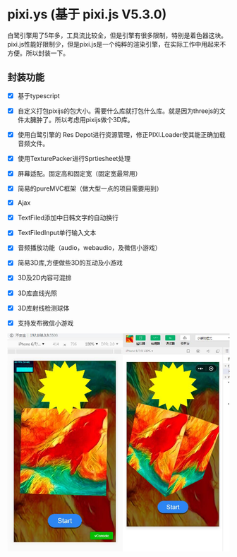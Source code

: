 # pixi.ys (基于 pixi.js V5.3.0)
白鹭引擎用了5年多，工具流比较全，但是引擎有很多限制，特别是着色器这块。pixi.js性能好限制少，但是pixi.js是一个纯粹的渲染引擎，在实际工作中用起来不方便。所以封装一下。
## 封装功能
- [x] 基于typescript
- [x] 自定义打包pixijs的包大小。需要什么库就打包什么库。就是因为threejs的文件太臃肿了。所以考虑用pixijs做个3D库。
- [x] 使用白鹭引擎的 Res Depot进行资源管理，修正PIXI.Loader使其能正确加载音频文件。
- [x] 使用TexturePacker进行Sprtiesheet处理
- [x] 屏幕适配。固定高和固定宽（固定宽最常用）      
- [x] 简易的pureMVC框架（做大型一点的项目需要用到）
- [x] Ajax
- [x] TextFiled添加中日韩文字的自动换行
- [x] TextFiledInput单行输入文本 
- [x] 音频播放功能（audio，webaudio，及微信小游戏）
- [x] 简易3D库,方便做些3D的互动及小游戏
- [x] 3D及2D内容可混排
- [x] 3D库直线光照
- [x] 3D库射线检测球体
- [x] 支持发布微信小游戏


![H5及微信小游戏](img.jpg) 
